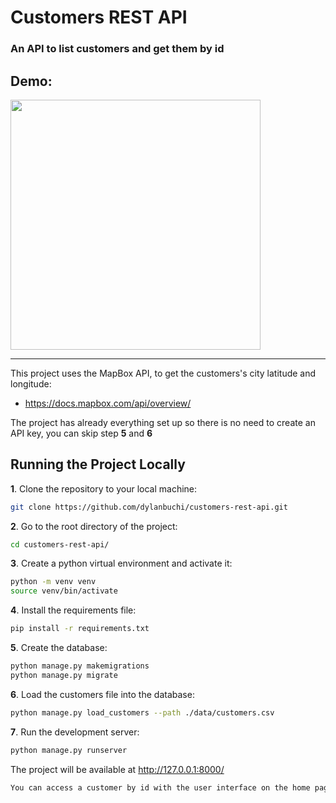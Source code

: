# Customers REST API
### An API to list customers and get them by id

## Demo:
<img src=https://user-images.githubusercontent.com/52018183/107093675-68991780-67e4-11eb-98da-2070789f67e3.gif with=400 height=400/>

-------

This project uses the MapBox API, to get the customers's city latitude and longitude:
- https://docs.mapbox.com/api/overview/ 

The project has already everything set up so there is no need to create an API key, you can skip step **5** and **6**

## Running the Project Locally

**1**. Clone the repository to your local machine:

```bash
git clone https://github.com/dylanbuchi/customers-rest-api.git
```
**2**. Go to the root directory of the project:

```bash
cd customers-rest-api/
```
**3**. Create a python virtual environment and activate it:

```bash
python -m venv venv
source venv/bin/activate
```
**4**. Install the requirements file:
  
```bash
pip install -r requirements.txt
```

**5**. Create the database:
```bash
python manage.py makemigrations
python manage.py migrate
```

**6**. Load the customers file into the database:
```bash
python manage.py load_customers --path ./data/customers.csv
``` 



**7**. Run the development server:

```bash
python manage.py runserver
```

The project will be available at http://127.0.0.1:8000/

```bash
You can access a customer by id with the user interface on the home page or like this: http://127.0.0.1:8000/api/v1/customers/{id_number}/
```
